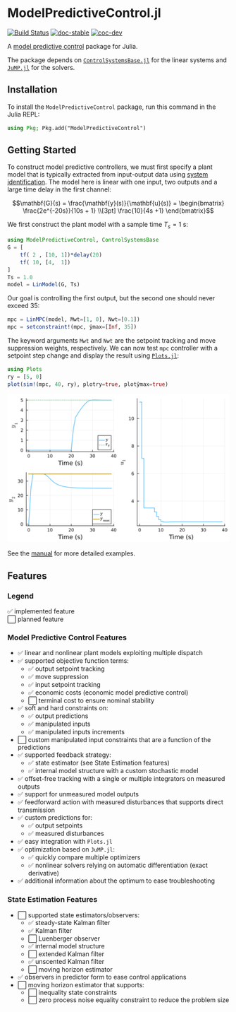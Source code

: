 # ModelPredictiveControl.jl

[![Build Status](https://github.com/franckgaga/ModelPredictiveControl.jl/actions/workflows/CI.yml/badge.svg?branch=main)](https://github.com/franckgaga/ModelPredictiveControl.jl/actions/workflows/CI.yml?query=branch%3Amain)
[![doc-stable](https://img.shields.io/badge/docs-stable-blue.svg)](https://franckgaga.github.io/ModelPredictiveControl.jl/stable)
[![coc-dev](https://img.shields.io/badge/docs-dev-blue.svg)](https://franckgaga.github.io/ModelPredictiveControl.jl/dev)

A [model predictive control](https://en.wikipedia.org/wiki/Model_predictive_control) package
for Julia.

The package depends on [`ControlSystemsBase.jl`](https://github.com/JuliaControl/ControlSystems.jl)
for the linear systems and [`JuMP.jl`](https://github.com/jump-dev/JuMP.jl) for the solvers.

## Installation

To install the `ModelPredictiveControl` package, run this command in the Julia REPL:

```julia
using Pkg; Pkg.add("ModelPredictiveControl")
```

## Getting Started

To construct model predictive controllers, we must first specify a plant model that is
typically extracted from input-output data using [system identification](https://github.com/baggepinnen/ControlSystemIdentification.jl).
The model here is linear with one input, two outputs and a large time delay in the first
channel:

```math
\mathbf{G}(s) = \frac{\mathbf{y}(s)}{\mathbf{u}(s)} = 
\begin{bmatrix}
    \frac{2e^{-20s}}{10s + 1} \\[3pt]
    \frac{10}{4s +1}
\end{bmatrix}
```

We first construct the plant model with a sample time $T_s = 1$ s:

```julia
using ModelPredictiveControl, ControlSystemsBase
G = [
    tf( 2 , [10, 1])*delay(20)
    tf( 10, [4,  1])
]
Ts = 1.0
model = LinModel(G, Ts)
```

Our goal is controlling the first output, but the second one should never exceed 35:

```julia
mpc = LinMPC(model, Mwt=[1, 0], Nwt=[0.1])
mpc = setconstraint!(mpc, ŷmax=[Inf, 35])
```

The keyword arguments `Mwt` and `Nwt` are the setpoint tracking and move suppression
weights, respectively. We can now test `mpc` controller with a setpoint step change and
display the result using [`Plots.jl`](https://github.com/JuliaPlots/Plots.jl):

```julia
using Plots
ry = [5, 0]
plot(sim!(mpc, 40, ry), plotry=true, plotŷmax=true)
```

![StepChangeResponse](/example/readme_result.svg)

See the [manual](https://franckgaga.github.io/ModelPredictiveControl.jl/stable/manual/) for
more detailed examples.

## Features

### Legend

✅ implemented feature  
⬜ planned feature

### Model Predictive Control Features

- ✅ linear and nonlinear plant models exploiting multiple dispatch
- ✅ supported objective function terms:
  - ✅ output setpoint tracking
  - ✅ move suppression
  - ✅ input setpoint tracking
  - ✅ economic costs (economic model predictive control)
  - ⬜ terminal cost to ensure nominal stability
- ✅ soft and hard constraints on:
  - ✅ output predictions
  - ✅ manipulated inputs
  - ✅ manipulated inputs increments
- ⬜ custom manipulated input constraints that are a function of the predictions
- ✅ supported feedback strategy:
  - ✅ state estimator (see State Estimation features)
  - ✅ internal model structure with a custom stochastic model
- ✅ offset-free tracking with a single or multiple integrators on measured outputs
- ✅ support for unmeasured model outputs
- ✅ feedforward action with measured disturbances that supports direct transmission
- ✅ custom predictions for:
  - ✅ output setpoints
  - ✅ measured disturbances
- ✅ easy integration with `Plots.jl`
- ✅ optimization based on `JuMP.jl`:
  - ✅ quickly compare multiple optimizers
  - ✅ nonlinear solvers relying on automatic differentiation (exact derivative)
- ✅ additional information about the optimum to ease troubleshooting

### State Estimation Features

- ⬜ supported state estimators/observers:
  - ✅ steady-state Kalman filter
  - ✅ Kalman filter
  - ⬜ Luenberger observer
  - ✅ internal model structure
  - ⬜ extended Kalman filter
  - ✅ unscented Kalman filter
  - ⬜ moving horizon estimator
- ✅ observers in predictor form to ease  control applications
- ⬜ moving horizon estimator that supports:
  - ⬜ inequality state constraints
  - ⬜ zero process noise equality constraint to reduce the problem size
